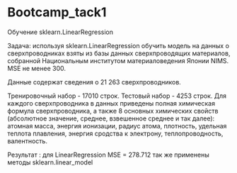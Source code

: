 # Bootcamp_tack1
Обучение sklearn.LinearRegression

Задача: используя sklearn.LinearRegression обучить модель на данных о сверхпроводниках взяты из базы данных сверхпроводящих материалов, собранной Национальным институтом материаловедения Японии NIMS. MSE не менее 300.

Данные содержат сведения о 21 263 сверхпроводников.

Тренировочный набор - 17010 строк.
Тестовый набор - 4253 строк.
Для каждого сверхпроводника в данных приведены полная химическая формула сверхпроводника, а также 8 основных химических свойств (абсолютное значение, среднее, взвешенное среднее и так далее): атомная масса, энергия ионизации, радиус атома, плотность, удельная теплота плавления, энергия сродства к электрону, теплопроводность, валентность.

Результат : для LinearRegression  MSE = 278.712
так же применены методы sklearn.linear_model
